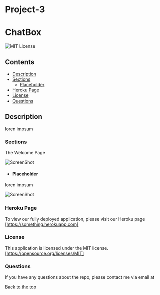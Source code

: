 # Project-3
# ChatBox
![MIT License](https://img.shields.io/badge/license-MIT-blue)

## Contents

* [Description](#Description)
* [Sections](#Sections)
    * [Placeholder](#Placeholder)
* [Heroku Page](#Heroku-Page) 
* [License](#license)
* [Questions](#questions)


## Description
  loren impsum


### Sections

The Welcome Page

![ScreenShot](/assets/images/home.jpeg)

* #### Placeholder

loren impsum

![ScreenShot](/assets/images/Placeholder.jpeg)


### Heroku Page
To view our fully deployed application, please visit our Heroku page [https://something.herokuapp.com]

### License
  This application is licensed under the MIT license.
  [https://opensource.org/licenses/MIT]

### Questions
  If you have any questions about the repo, please contact me via email at 

[Back to the top](#ChatterBox)
